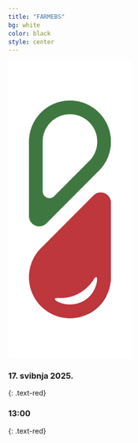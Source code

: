 ```yaml
---
title: "FARMEBS"
bg: white
color: black
style: center
---
```

 

<img src='img/logo.png' alt='FARMEBS' width='250'/>

### **17. svibnja 2025.**
 {: .text-red}
### 13:00
 {: .text-red}

<!--  <br>
 
## [Knjiga sažetaka](https://drive.google.com/file/d/1vAah5VhFpAkUDGG4nehruFpno-JtpdBT/view?usp=sharing)
 {: .text-red}
## [Fotografije](https://photos.app.goo.gl/pZFTyEDy9GVyZru6A)
 {: .text-red} -->